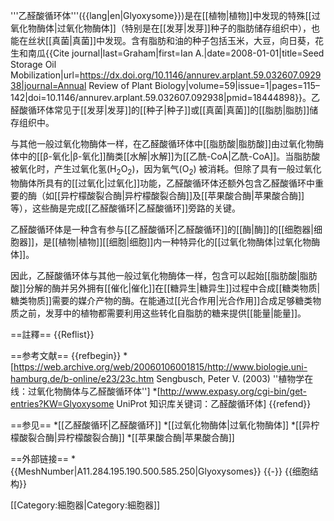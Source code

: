 '''乙醛酸循环体'''({{lang|en|Glyoxysome}})是在[[植物|植物]]中发现的特殊[[过氧化物酶体|过氧化物酶体]]（特别是在[[发芽|发芽]]种子的脂肪储存组织中），也能在丝状[[真菌|真菌]]中发现。含有脂肪和油的种子包括玉米，大豆，向日葵，花生和南瓜<ref name=":0">{{Cite journal|last=Graham|first=Ian A.|date=2008-01-01|title=Seed Storage Oil Mobilization|url=https://dx.doi.org/10.1146/annurev.arplant.59.032607.092938|journal=Annual Review of Plant Biology|volume=59|issue=1|pages=115–142|doi=10.1146/annurev.arplant.59.032607.092938|pmid=18444898}}</ref>。乙醛酸循环体常见于[[发芽|发芽]]的[[种子|种子]]或[[真菌|真菌]]的[[脂肪|脂肪]]储存组织中。

与其他一般过氧化物酶体一样，在乙醛酸循环体中[[脂肪酸|脂肪酸]]由过氧化物酶体中的[[β-氧化|β-氧化]]酶类[[水解|水解]]为[[乙酰-CoA|乙酰-CoA]]。当脂肪酸被氧化时，产生过氧化氢(H<sub>2</sub>O<sub>2</sub>)，因为氧气(O<sub>2</sub>) 被消耗<ref name=":0" />。但除了具有一般过氧化物酶体所具有的[[过氧化|过氧化]]功能，乙醛酸循环体还额外包含乙醛酸循环中重要的酶（如[[异柠檬酸裂合酶|异柠檬酸裂合酶]]及[[苹果酸合酶|苹果酸合酶]]等），这些酶是完成[[乙醛酸循环|乙醛酸循环]]旁路的关键。

乙醛酸循环体是一种含有参与[[乙醛酸循环|乙醛酸循环]]的[[酶|酶]]的[[细胞器|细胞器]]，是[[植物|植物]][[细胞|细胞]]内一种特异化的[[过氧化物酶体|过氧化物酶体]]。

因此，乙醛酸循环体与其他一般过氧化物酶体一样，包含可以起始[[脂肪酸|脂肪酸]]分解的酶并另外拥有[[催化|催化]]在[[糖异生|糖异生]]过程中合成[[糖类物质|糖类物质]]需要的媒介产物的酶。在能通过[[光合作用|光合作用]]合成足够糖类物质之前，发芽中的植物都需要利用这些转化自脂肪的糖来提供[[能量|能量]]。

==註釋==
{{Reflist}}

==参考文献==
{{refbegin}}
*[https://web.archive.org/web/20060106001815/http://www.biologie.uni-hamburg.de/b-online/e23/23c.htm Sengbusch, Peter V. (2003) ''植物学在线：过氧化物酶体与乙醛酸循环体'']
*[http://www.expasy.org/cgi-bin/get-entries?KW=Glyoxysome UniProt 知识库关键词：乙醛酸循环体]
{{refend}}

==参见==
*[[乙醛酸循环|乙醛酸循环]]
*[[过氧化物酶体|过氧化物酶体]]
*[[异柠檬酸裂合酶|异柠檬酸裂合酶]]
*[[苹果酸合酶|苹果酸合酶]]

==外部链接==
*{{MeshNumber|A11.284.195.190.500.585.250|Glyoxysomes}}
{{-}}
{{细胞结构}}

[[Category:細胞器|Category:細胞器]]